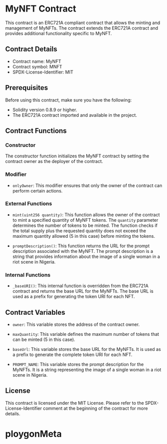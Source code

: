 # MyNFT Contract

This contract is an ERC721A compliant contract that allows the minting and management of MyNFTs. The contract extends the ERC721A contract and provides additional functionality specific to MyNFT.

## Contract Details

-   Contract name: MyNFT
-   Contract symbol: MNFT
-   SPDX-License-Identifier: MIT

## Prerequisites

Before using this contract, make sure you have the following:

-   Solidity version 0.8.9 or higher.
-   The ERC721A contract imported and available in the project.

## Contract Functions

### Constructor

The constructor function initializes the MyNFT contract by setting the contract owner as the deployer of the contract.

### Modifier

-   `onlyOwner`: This modifier ensures that only the owner of the contract can perform certain actions.

### External Functions

-   `mint(uint256 quantity)`: This function allows the owner of the contract to mint a specified quantity of MyNFT tokens. The `quantity` parameter determines the number of tokens to be minted. The function checks if the total supply plus the requested quantity does not exceed the maximum quantity allowed (5 in this case) before minting the tokens.
    
-   `promptDescription()`: This function returns the URL for the prompt description associated with the MyNFT. The prompt description is a string that provides information about the image of a single woman in a riot scene in Nigeria.
    

### Internal Functions

-   `_baseURI()`: This internal function is overridden from the ERC721A contract and returns the base URL for the MyNFTs. The base URL is used as a prefix for generating the token URI for each NFT.

## Contract Variables

-   `owner`: This variable stores the address of the contract owner.
    
-   `maxQuantity`: This variable defines the maximum number of tokens that can be minted (5 in this case).
    
-   `baseUrl`: This variable stores the base URL for the MyNFTs. It is used as a prefix to generate the complete token URI for each NFT.
    
-   `PROMPT_NAME`: This variable stores the prompt description for the MyNFTs. It is a string representing the image of a single woman in a riot scene in Nigeria.
    

## License

This contract is licensed under the MIT License. Please refer to the SPDX-License-Identifier comment at the beginning of the contract for more details.
# ploygonMeta
